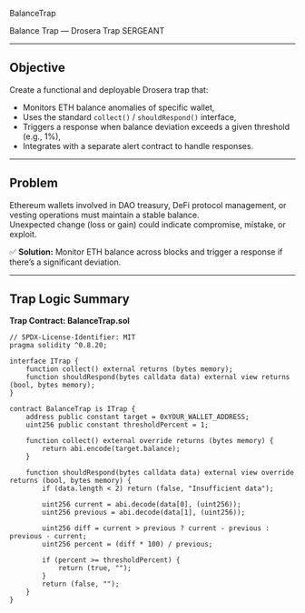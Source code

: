 BalanceTrap

Balance Trap — Drosera Trap SERGEANT

---

## Objective

Create a functional and deployable Drosera trap that:

- Monitors ETH balance anomalies of specific wallet,
- Uses the standard `collect()` / `shouldRespond()` interface,
- Triggers a response when balance deviation exceeds a given threshold (e.g., 1%),
- Integrates with a separate alert contract to handle responses.

---

## Problem

Ethereum wallets involved in DAO treasury, DeFi protocol management, or vesting operations must maintain a stable balance.  
Unexpected change (loss or gain) could indicate compromise, mistake, or exploit.  

✅ **Solution:** Monitor ETH balance across blocks and trigger a response if there’s a significant deviation.

---

## Trap Logic Summary

**Trap Contract: BalanceTrap.sol**

```solidity
// SPDX-License-Identifier: MIT
pragma solidity ^0.8.20;

interface ITrap {
    function collect() external returns (bytes memory);
    function shouldRespond(bytes calldata data) external view returns (bool, bytes memory);
}

contract BalanceTrap is ITrap {
    address public constant target = 0xYOUR_WALLET_ADDRESS; 
    uint256 public constant thresholdPercent = 1;

    function collect() external override returns (bytes memory) {
        return abi.encode(target.balance);
    }

    function shouldRespond(bytes calldata data) external view override returns (bool, bytes memory) {
        if (data.length < 2) return (false, "Insufficient data");

        uint256 current = abi.decode(data[0], (uint256));
        uint256 previous = abi.decode(data[1], (uint256));

        uint256 diff = current > previous ? current - previous : previous - current;
        uint256 percent = (diff * 100) / previous;

        if (percent >= thresholdPercent) {
            return (true, "");
        }
        return (false, "");
    }
}
